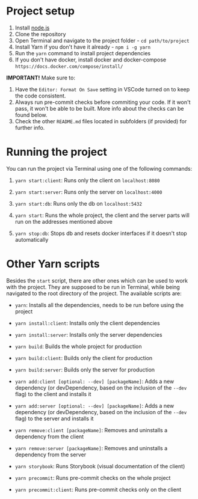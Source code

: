# Project setup

1.  Install [node.js](https://nodejs.org/en/)
2.  Clone the repository
3.  Open Terminal and navigate to the project folder - `cd path/to/project`
4.  Install Yarn if you don't have it already - `npm i -g yarn`
5.  Run the `yarn` command to install project dependencies
6.  If you don't have docker, install docker and docker-compose `https://docs.docker.com/compose/install/`

**IMPORTANT!** Make sure to:

1.  Have the `Editor: Format On Save` setting in VSCode turned on to keep the code consistent.
2.  Always run pre-commit checks before commiting your code. If it won't pass, it won't be able to be built. More info about the checks can be found below.
3.  Check the other `README.md` files located in subfolders (if provided) for further info.

# Running the project

You can run the project via Terminal using one of the following commands:

1.  `yarn start:client`: Runs only the client on `localhost:8080`
2.  `yarn start:server`: Runs only the server on `localhost:4000`
3.  `yarn start:db`: Runs only the db on `localhost:5432`
4.  `yarn start`: Runs the whole project, the client and the server parts will run on the addresses mentioned above

5.  `yarn stop:db`: Stops db and resets docker interfaces if it doesn't stop automatically

# Other Yarn scripts

Besides the `start` script, there are other ones which can be used to work with the project. They are supposed to be run in Terminal, while being navigated to the root directory of the project. The available scripts are:

- `yarn`: Installs all the dependencies, needs to be run before using the project
- `yarn install:client`: Installs only the client dependencies
- `yarn install:server`: Installs only the server dependencies

- `yarn build`: Builds the whole project for production
- `yarn build:client`: Builds only the client for production
- `yarn build:server`: Builds only the server for production

- `yarn add:client [optional: --dev] [packageName]`: Adds a new dependency (or devDependency, based on the inclusion of the `--dev` flag) to the client and installs it
- `yarn add:server [optional: --dev] [packageName]`: Adds a new dependency (or devDependency, based on the inclusion of the `--dev` flag) to the server and installs it

- `yarn remove:client [packageName]`: Removes and uninstalls a dependency from the client
- `yarn remove:server [packageName]`: Removes and uninstalls a dependency from the server

- `yarn storybook`: Runs Storybook (visual documentation of the client)

- `yarn precommit`: Runs pre-commit checks on the whole project
- `yarn precommit:client`: Runs pre-commit checks only on the client
